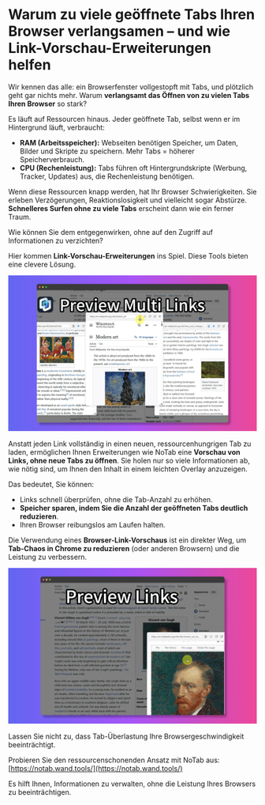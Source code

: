 # Warum zu viele geöffnete Tabs Ihren Browser verlangsamen – und wie Link-Vorschau-Erweiterungen helfen

Wir kennen das alle: ein Browserfenster vollgestopft mit Tabs, und plötzlich geht gar nichts mehr. Warum **verlangsamt das Öffnen von zu vielen Tabs Ihren Browser** so stark?

Es läuft auf Ressourcen hinaus. Jeder geöffnete Tab, selbst wenn er im Hintergrund läuft, verbraucht:
*   **RAM (Arbeitsspeicher):** Webseiten benötigen Speicher, um Daten, Bilder und Skripte zu speichern. Mehr Tabs = höherer Speicherverbrauch.
*   **CPU (Rechenleistung):** Tabs führen oft Hintergrundskripte (Werbung, Tracker, Updates) aus, die Rechenleistung benötigen.

Wenn diese Ressourcen knapp werden, hat Ihr Browser Schwierigkeiten. Sie erleben Verzögerungen, Reaktionslosigkeit und vielleicht sogar Abstürze. **Schnelleres Surfen ohne zu viele Tabs** erscheint dann wie ein ferner Traum.

Wie können Sie dem entgegenwirken, ohne auf den Zugriff auf Informationen zu verzichten?

Hier kommen **Link-Vorschau-Erweiterungen** ins Spiel. Diese Tools bieten eine clevere Lösung.

![Illustration des Ressourcenverbrauchs - konzeptionell](../images/notab1.png) <!-- Es könnte schwierig sein, ein direkt passendes Bild zu finden, hier wird ein Platzhalter-Konzept verwendet -->

Anstatt jeden Link vollständig in einen neuen, ressourcenhungrigen Tab zu laden, ermöglichen Ihnen Erweiterungen wie NoTab eine **Vorschau von Links, ohne neue Tabs zu öffnen**. Sie holen nur so viele Informationen ab, wie nötig sind, um Ihnen den Inhalt in einem leichten Overlay anzuzeigen.

Das bedeutet, Sie können:
*   Links schnell überprüfen, ohne die Tab-Anzahl zu erhöhen.
*   **Speicher sparen, indem Sie die Anzahl der geöffneten Tabs deutlich reduzieren**.
*   Ihren Browser reibungslos am Laufen halten.

Die Verwendung eines **Browser-Link-Vorschaus** ist ein direkter Weg, um **Tab-Chaos in Chrome zu reduzieren** (oder anderen Browsern) und die Leistung zu verbessern.

![NoTab zeigt eine Link-Vorschau](../images/notab2.png)

Lassen Sie nicht zu, dass Tab-Überlastung Ihre Browsergeschwindigkeit beeinträchtigt.

Probieren Sie den ressourcenschonenden Ansatz mit NoTab aus: [https://notab.wand.tools/](https://notab.wand.tools/)

Es hilft Ihnen, Informationen zu verwalten, ohne die Leistung Ihres Browsers zu beeinträchtigen.
